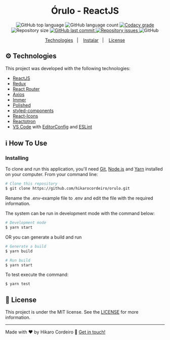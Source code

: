 <h1 align="center">
    Órulo - ReactJS
</h1>

<p align="center">
  <img alt="GitHub top language" src="https://img.shields.io/github/languages/top/hikarocordeiro/gympoint-nodejs.svg">

  <img alt="GitHub language count" src="https://img.shields.io/github/languages/count/hikarocordeiro/gympoint-nodejs.svg">

  <a href="https://www.codacy.com/manual/hikarocordeiro/gympoint-nodejs?utm_source=github.com&utm_medium=referral&utm_content=hikarocordeiro/gympoint-nodejs&utm_campaign=Badge_Grade_Dashboard">
    <img alt="Codacy grade" src="https://img.shields.io/codacy/grade/be94850f95634dc8ba003ccda80e60f9.svg">
  </a>

  <img alt="Repository size" src="https://img.shields.io/github/repo-size/hikarocordeiro/gympoint-nodejs">
  <a href="https://github.com/hikarocordeiro/gympoint-nodejs/commits/master">
    <img alt="GitHub last commit" src="https://img.shields.io/github/last-commit/hikarocordeiro/gympoint-nodejs.svg">
  </a>

  <a href="https://github.com/hikarocordeiro/gympoint-nodejs/issues">
    <img alt="Repository issues" src="https://img.shields.io/github/issues/hikarocordeiro/gympoint-nodejs.svg">
  </a>

  <img alt="GitHub" src="https://img.shields.io/github/license/hikarocordeiro/gympoint-nodejs.svg">
</p>

<p align="center">
  <a href="#gear-technologies">Technologies</a>&nbsp;&nbsp;&nbsp;|&nbsp;&nbsp;&nbsp;
  <a href="#information_source-how-to-use">Instalar</a>&nbsp;&nbsp;&nbsp;|&nbsp;&nbsp;&nbsp;
  <a href="#memo-license">License</a>
</p>

## :gear: Technologies

This project was developed with the following technologies:

-  [ReactJS](https://reactjs.org/)
-  [Redux](https://redux.js.org/)
-  [React Router](https://github.com/ReactTraining/react-router)
-  [Axios](https://github.com/axios/axios)
-  [Immer](https://github.com/immerjs/immer)
-  [Polished](https://polished.js.org/)
-  [styled-components](https://www.styled-components.com/)
-  [React-Icons](https://react-icons.netlify.com/)
-  [Reactotron](https://infinite.red/reactotron)
-  [VS Code][vc] with [EditorConfig][vceditconfig] and [ESLint][vceslint]

## :information_source: How To Use

### Installing

To clone and run this application, you'll need [Git](https://git-scm.com), [Node.js][nodejs] and [Yarn][yarn] installed on your computer. From your command line:

```bash
# Clone this repository
$ git clone https://github.com/hikarocordeiro/orulo.git
```

Rename the .env-example file to .env and edit the file with the required information.

The system can be run in development mode with the command below:
```bash
# Development mode
$ yarn start
```

OR you can generate a build and run
```bash
# Generate a build
$ yarn build

# Run build
$ yarn start
```

To test execute the command:
```bash
$ yarn test
```

## :memo: License
This project is under the MIT license. See the [LICENSE](https://github.com/hikarocordeiro/gympoint-nodejs/blob/master/LICENSE) for more information.

---

Made with ♥ by Hikaro Cordeiro :wave: [Get in touch!](https://www.linkedin.com/in/hikaro-cordeiro/)

[nodejs]: https://nodejs.org/
[yarn]: https://yarnpkg.com/
[vc]: https://code.visualstudio.com/
[vceditconfig]: https://marketplace.visualstudio.com/items?itemName=EditorConfig.EditorConfig
[vceslint]: https://marketplace.visualstudio.com/items?itemName=dbaeumer.vscode-eslint
